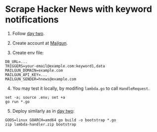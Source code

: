 # Scrape Hacker News with keyword notifications

1. Follow [day two](../02-scrape-in-cloud/README.md).

2. Create account at [Mailgun](https://mailgun.com).

3. Create env file:
```
DB_URL=...
TRIGGERS=your-email@example.com:keyword1,data
MAILGUN_DOMAIN=example.com
MAILGUN_API_KEY=...
MAILGUN_SENDER=hnews@example.com
```

4. You may test it locally, by modifing `lambda.go` to call `HandleRequest`.
```
set -a; source .env; set +a
go run *.go
```

5. Deploy similarly as in [day two](../02-scrape-in-cloud/README.md):
```
GOOS=linux GOARCH=amd64 go build -o bootstrap *.go 
zip lambda-handler.zip bootstrap
```
